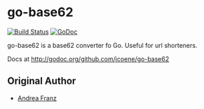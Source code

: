 go-base62
=========

[![Build Status](https://travis-ci.org/jcoene/go-base62.svg?branch=master)](https://travis-ci.org/jcoene/go-base62) [![GoDoc](https://godoc.org/github.com/jcoene/go-base62?status.svg)](https://godoc.org/github.com/jcoene/go-base62)

go-base62 is a base62 converter fo Go. Useful for url shorteners.

Docs at <http://godoc.org/github.com/jcoene/go-base62>

## Original Author

* [Andrea Franz](http://gravityblast.com)
